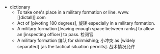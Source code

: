 - dictionary 
    - To take one's place in a military formation or line. www.[[dictall]].com
    - Act of [pivoting 180 degrees], 旋转 especially in a military formation. 
    - A military formation [leaving enough space between ranks] to allow an [inspecting officer] to pass. 检阅官
    - A military formation 编队 for skirmishing; 小冲突 as [widely separated] [as the tactical situation permits]. 战术情况允许
